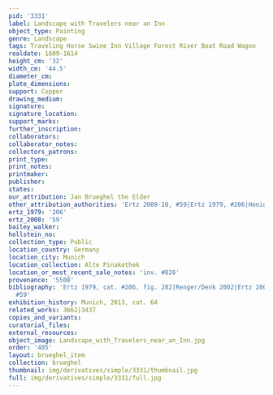 ```yaml
---
pid: '3331'
label: Landscape with Travelers near an Inn
object_type: Painting
genre: Landscape
tags: Traveling Horse Swine Inn Village Forest River Boat Road Wagon
realdate: 1609-1614
height_cm: '32'
width_cm: '44.5'
diameter_cm: 
plate_dimensions: 
support: Copper
drawing_medium: 
signature: 
signature_location: 
support_marks: 
further_inscription: 
collaborators: 
collaborator_notes: 
collectors_patrons: 
print_type: 
print_notes: 
printmaker: 
publisher: 
states: 
our_attribution: Jan Brueghel the Elder
other_attribution_authorities: 'Ertz 2008-10, #59|Ertz 1979, #206|Honig database'
ertz_1979: '206'
ertz_2008: '59'
bailey_walker: 
hollstein_no: 
collection_type: Public
location_country: Germany
location_city: Munich
location_collection: Alte Pinakothek
location_or_most_recent_sale_notes: 'inv. #826'
provenance: '5508'
bibliography: 'Ertz 1979, cat. #206, fig. 282|Renger/Denk 2002|Ertz 2008-10, cat.
  #59'
exhibition_history: Munich, 2013, cat. 64
related_works: 3662|3437
copies_and_variants: 
curatorial_files: 
external_resources: 
object_image: Landscape_with_Travelers_near_an_Inn.jpg
order: '405'
layout: brueghel_item
collection: brueghel
thumbnail: img/derivatives/simple/3331/thumbnail.jpg
full: img/derivatives/simple/3331/full.jpg
---
```

